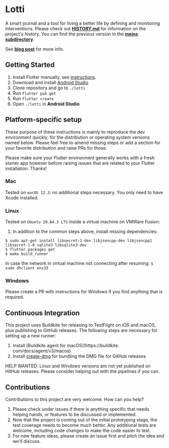 # Lotti

A smart journal and a tool for living a better life by defining and monitoring
interventions. Please check out **[HISTORY.md](https://github.com/matthiasn/lotti/tree/main/HISTORY.md)** for information on the project's
history. You can find the previous version in the **[meins subdirectory](https://github.com/matthiasn/lotti/tree/main/meins)**.

See **[blog post](https://matthiasnehlsen.com/blog/2022/05/05/introducing-lotti/)** for more info.

## Getting Started

1. Install Flutter manually,
   see [instructions](https://docs.flutter.dev/get-started/install).
2. Download and install [Android Studio](https://developer.android.com/studio)
3. Clone repository and go to `./lotti`
4. Run `flutter pub get`
5. Run `flutter create`
6. Open `./lotti` in **Android Studio**

## Platform-specific setup

These purpose of these instructions is mainly to reproduce the dev environment
quickly, for the distribution or operating system versions named below. Please
feel free to amend missing steps or add a section for your favorite distribution
and raise PRs for those.

Please make sure your Flutter environment generally works with a fresh starter
app however before raising issues that are related to your Flutter installation.
Thanks!

### Mac

Tested on `macOS 12.3`: no additional steps necessary. You only need to have 
Xcode installed.

### Linux

Tested on `Ubuntu 20.04.3 LTS` inside a virtual machine on VMWare Fusion:

1. In addition to the common steps above, install missing dependencies:

```
$ sudo apt-get install libsecret-1-dev libjsoncpp-dev libjsoncpp1 libsecret-1-0 sqlite3 libsqlite3-dev
$ flutter packages get
$ make build_runner
``` 

In case the network in virtual machine not connecting after
resuming: `$ sudo dhclient ens33`

### Windows

Please create a PR with instructions for Windows if you find anything that is
required.


## Continuous Integration

This project uses Buildkite for releasing to TestFlight on iOS and macOS, 
plus publishing to GitHub releases. The following steps are necessary for 
setting up a new runner:

1) Install [Buildkite agent for macOS](https://buildkite.
   com/docs/agent/v3/macos)
2) Install [create-dmg](https://github.com/sindresorhus/create-dmg) for 
   bundling the DMG file for GitHub releases

HELP WANTED: Linux and Windows versions are not yet published on HitHub 
releases. Please consider helping out with the pipelines if you can.


## Contributions

Contributions to this project are very welcome. How can you help?

1. Please check under issues if there is anything specific that needs helping
   hands, or features to be discussed or implemented.
2. Now that the project is coming out of the initial prototyping stage, the test
   coverage needs to become much better. Any additional tests are welcome,
   including code changes to make the code easier to test.
3. For new feature ideas, please create an issue first and pitch the idea and
   we'll discuss.
   
